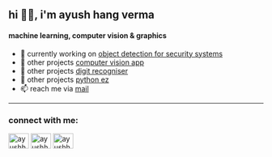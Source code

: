 <h2 align="left">hi ✌🏽, i'm ayush hang verma</h1>
<h4 align="left">machine learning, computer vision & graphics</h3>

- 🏐 currently working on [object detection for security systems](https://github.com/ayushhang/cctv-web-app)
- 🏉 other projects [computer vision app](https://github.com/ayushhang/roi-object-detection-using-yolo)
- 🏀 other projects [digit recogniser](https://github.com/ayushhang/minst-digit-recognizer)
- 🏈 other projects [python ez](https://github.com/ayushhang/python-ez)
- 📫 reach me via [mail](mailto:ayush.hang25@gmail.com)

---


<h3 align="left">connect with me:</h3>
<p align="left">
<a href="https://linkedin.com/in/ayushhang" target="blank"><img align="center" src="https://raw.githubusercontent.com/rahuldkjain/github-profile-readme-generator/master/src/images/icons/Social/linked-in-alt.svg" alt="ayushhang" height="30" width="40" /></a>
<a href="https://kaggle.com/ayushhangverma" target="blank"><img align="center" src="https://raw.githubusercontent.com/rahuldkjain/github-profile-readme-generator/master/src/images/icons/Social/kaggle.svg" alt="ayushhangverma" height="30" width="40" /></a>
<a href="https://instagram.com/ayushhangg" target="blank"><img align="center" src="https://raw.githubusercontent.com/rahuldkjain/github-profile-readme-generator/master/src/images/icons/Social/instagram.svg" alt="ayushhangg" height="30" width="40" /></a>
</p>
